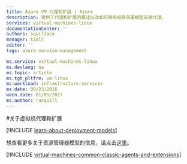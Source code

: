 ```yaml
---
title: Azure VM 代理和扩展 | Azure
description: 提供了代理和扩展的概述以及如何使用经典部署模型安装代理。
services: virtual-machines-linux
documentationCenter: ''
authors: squillace
manager: timlt
editor: ''
tags: azure-service-management

ms.service: virtual-machines-linux
ms.devlang: na
ms.topic: article
ms.tgt_pltfrm: vm-linux
ms.workload: infrastructure-services
ms.date: 08/23/2016
wacn.date: 01/05/2017
ms.author: rasquill
---
```


#关于虚拟机代理和扩展

[!INCLUDE [learn-about-deployment-models](../../includes/learn-about-deployment-models-classic-include.md)]

想查看更多关于资源管理器模型的信息，请点击[这里](./virtual-machines-linux-extensions-features.md)。

[!INCLUDE [virtual-machines-common-classic-agents-and-extensions](../../includes/virtual-machines-common-classic-agents-and-extensions.md)]

<!---HONumber=Mooncake_0215_2016-->